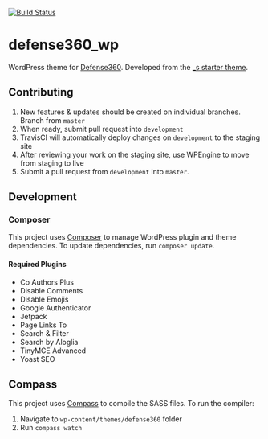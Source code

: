 [![Build Status](https://travis-ci.org/CSIS-iLab/defense360_wp.svg?branch=development)](https://travis-ci.org/CSIS-iLab/defense360_wp)

# defense360_wp
WordPress theme for [Defense360](https://defense360.csis.org). Developed from the [_s starter theme](http://underscores.me).

## Contributing
1. New features & updates should be created on individual branches. Branch from `master`
2. When ready, submit pull request into `development`
3. TravisCI will automatically deploy changes on `development` to the staging site
4. After reviewing your work on the staging site, use WPEngine to move from staging to live
5. Submit a pull request from `development` into `master`.

## Development

### Composer
This project uses [Composer](https://getcomposer.org/) to manage WordPress plugin and theme dependencies.
To update dependencies, run `composer update`.

#### Required Plugins
- Co Authors Plus
- Disable Comments
- Disable Emojis
- Google Authenticator
- Jetpack
- Page Links To
- Search & Filter
- Search by Aloglia
- TinyMCE Advanced
- Yoast SEO

## Compass
This project uses [Compass](http://compass-style.org/) to compile the SASS files. To run the compiler:
1. Navigate to `wp-content/themes/defense360` folder
2. Run `compass watch`
